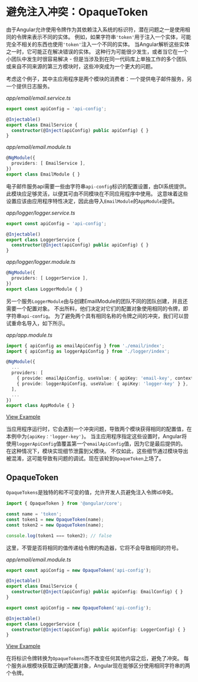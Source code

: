 # 避免注入冲突：OpaqueToken

由于Angular允许使用令牌作为其依赖注入系统的标识符，潜在问题之一是使用相同的令牌来表示不同的实体。 例如，如果字符串`'token'`用于注入一个实体，可能完全不相关的东西也使用`'token'`注入一个不同的实体。 当Angular解析这些实体之一时，它可能正在解决错误的实体。 这种行为可能很少发生，或者当它在一个小团队中发生时很容易解决 - 但是当涉及到在同一代码库上单独工作的多个团队或来自不同来源的第三方模块时，这些冲突成为一个更大的问题。

考虑这个例子，其中主应用程序是两个模块的消费者：一个提供电子邮件服务，另一个提供日志服务。

*app/email/email.service.ts*

```typescript
export const apiConfig = 'api-config';

@Injectable()
export class EmailService {
  constructor(@Inject(apiConfig) public apiConfig) { }
}
```

*app/email/email.module.ts*

```typescript
@NgModule({
  providers: [ EmailService ],
})
export class EmailModule { }
```

电子邮件服务api需要一些由字符串`api-config`标识的配置设置，由DI系统提供。 此模块应足够灵活，以便其可由不同模块在不同应用程序中使用。 这意味着这些设置应该由应用程序特性决定，因此由导入`EmailModule`的`AppModule`提供。

*app/logger/logger.service.ts*

```typescript
export const apiConfig = 'api-config';

@Injectable()
export class LoggerService {
  constructor(@Inject(apiConfig) public apiConfig) { }
}
```

*app/logger/logger.module.ts*

```typescript
@NgModule({
  providers: [ LoggerService ],
})
export class LoggerModule { }
```

另一个服务`LoggerModule`由与创建EmailModule的团队不同的团队创建，并且还需要一个配置对象。 不出所料，他们决定对它们的配置对象使用相同的令牌，即字符串`api-config`。 为了避免两个具有相同名称的令牌之间的冲突，我们可以尝试重命名导入，如下所示。

*app/app.module.ts*

```typescript
import { apiConfig as emailApiConfig } from './email/index';
import { apiConfig as loggerApiConfig } from './logger/index';

@NgModule({
  ...
  providers: [
    { provide: emailApiConfig, useValue: { apiKey: 'email-key', context: 'registration' } },
    { provide: loggerApiConfig, useValue: { apiKey: 'logger-key' } },
  ],
  ...
})
export class AppModule { }
```

[View Example](https://plnkr.co/edit/QrvjsucT6lF6dnFUb2ag?p=preview)

当应用程序运行时，它会遇到一个冲突问题，导致两个模块获得相同的配置值，在本例中为`{apiKey：'logger-key'}`。 当主应用程序指定这些设置时，Angular将使用`loggerApiConfig`值覆盖第一个`emailApiConfig`值，因为它是最后提供的。 在这种情况下，模块实现细节泄露到父模块。 不仅如此，这些细节通过模块导出被混淆，这可能导致有问题的调试。现在该轮到`OpaqueToken`上场了。

## OpaqueToken

`OpaqueTokens`是独特的和不可变的值，允许开发人员避免注入令牌id冲突。

```typescript
import { OpaqueToken } from '@angular/core';

const name = 'token';
const token1 = new OpaqueToken(name);
const token2 = new OpaqueToken(name);

console.log(token1 === token2); // false
```

这里，不管是否将相同的值传递给令牌的构造器，它将不会导致相同的符号。

*app/email/email.module.ts*

```typescript
export const apiConfig = new OpaqueToken('api-config');

@Injectable()
export class EmailService {
  constructor(@Inject(apiConfig) public apiConfig: EmailConfig) { }
}
```

```typescript
export const apiConfig = new OpaqueToken('api-config');

@Injectable()
export class LoggerService {
  constructor(@Inject(apiConfig) public apiConfig: LoggerConfig) { }
}
```

[View Example](https://plnkr.co/edit/SHfTH9R6JVDwJKnzRFSH?p=preview)

在将标识令牌转换为`OpaqueTokens`而不改变任何其他内容之后，避免了冲突。 每个服务从根模块获取正确的配置对象，Angular现在能够区分使用相同字符串的两个令牌。